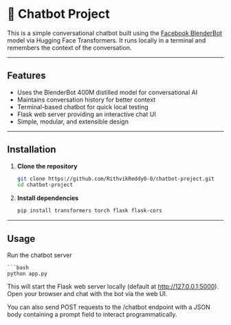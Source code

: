 # 🤖 Chatbot Project

This is a simple conversational chatbot built using the [Facebook BlenderBot](https://huggingface.co/facebook/blenderbot-400M-distill) model via Hugging Face Transformers. It runs locally in a terminal and remembers the context of the conversation.

---

## Features

- Uses the BlenderBot 400M distilled model for conversational AI
- Maintains conversation history for better context
- Terminal-based chatbot for quick local testing
- Flask web server providing an interactive chat UI
- Simple, modular, and extensible design

---

## Installation

1. **Clone the repository**

    ```bash
    git clone https://github.com/RithvikReddy0-0/chatbot-project.git
    cd chatbot-project

2. **Install dependencies**

    ```bash
    pip install transformers torch flask flask-cors


---

## Usage

Run the chatbot server

    ```bash
    python app.py

This will start the Flask web server locally (default at http://127.0.0.1:5000). Open your browser and chat with the bot via the web UI.

You can also send POST requests to the /chatbot endpoint with a JSON body containing a prompt field to interact programmatically.
